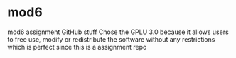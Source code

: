# mod6
mod6 assignment GitHub stuff
Chose the GPLU 3.0 because it allows users to free use, modify or redistribute the software without any restrictions which is perfect since this is a assignment repo
